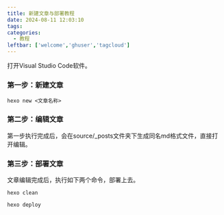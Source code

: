 ```yaml
---
title: 新建文章与部署教程
date: 2024-08-11 12:03:10
tags:
categories:
  - 教程
leftbar: ['welcome','ghuser','tagcloud']
---
```


打开Visual Studio Code软件。
### 第一步：新建文章
```
hexo new <文章名称>
```
### 第二步：编辑文章
第一步执行完成后，会在source/_posts文件夹下生成同名md格式文件，直接打开编辑。

### 第三步：部署文章
文章编辑完成后，执行如下两个命令，部署上去。
```
hexo clean
```
```
hexo deploy
```
